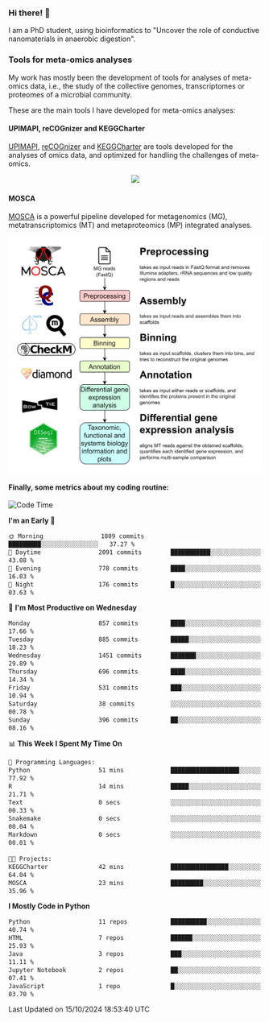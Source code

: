 ### Hi there! 👋

I am a PhD student, using bioinformatics to "Uncover the role of conductive nanomaterials in anaerobic digestion".

### Tools for meta-omics analyses

My work has mostly been the development of tools for analyses of meta-omics data, i.e., the study of the collective genomes, transcriptomes or proteomes of a microbial community.

These are the main tools I have developed for meta-omics analyses:

#### UPIMAPI, reCOGnizer and KEGGCharter

[UPIMAPI](https://github.com/iquasere/UPIMAPI), [reCOGnizer](https://github.com/iquasere/reCOGnizer) and [KEGGCharter](https://github.com/iquasere/KEGGCharter) are tools developed for the analyses of omics data, and optimized for handling the challenges of meta-omics.

<p align="center">
    <img src="assets/annotation_paper.png">
</p>

#### MOSCA

[MOSCA](https://github.com/iquasere/MOSCA) is a powerful pipeline developed for metagenomics (MG), metatranscriptomics (MT) and metaproteomics (MP) integrated analyses.

<p align="center">
    <img src="assets/mosca_workflow.png" align="center" width="700">
</p>


#### Finally, some metrics about my coding routine:

<!--START_SECTION:waka-->
![Code Time](http://img.shields.io/badge/Code%20Time-869%20hrs%2059%20mins-blue)

**I'm an Early 🐤** 

```text
🌞 Morning                1809 commits        █████████░░░░░░░░░░░░░░░░   37.27 % 
🌆 Daytime                2091 commits        ███████████░░░░░░░░░░░░░░   43.08 % 
🌃 Evening                778 commits         ████░░░░░░░░░░░░░░░░░░░░░   16.03 % 
🌙 Night                  176 commits         █░░░░░░░░░░░░░░░░░░░░░░░░   03.63 % 
```
📅 **I'm Most Productive on Wednesday** 

```text
Monday                   857 commits         ████░░░░░░░░░░░░░░░░░░░░░   17.66 % 
Tuesday                  885 commits         █████░░░░░░░░░░░░░░░░░░░░   18.23 % 
Wednesday                1451 commits        ███████░░░░░░░░░░░░░░░░░░   29.89 % 
Thursday                 696 commits         ████░░░░░░░░░░░░░░░░░░░░░   14.34 % 
Friday                   531 commits         ███░░░░░░░░░░░░░░░░░░░░░░   10.94 % 
Saturday                 38 commits          ░░░░░░░░░░░░░░░░░░░░░░░░░   00.78 % 
Sunday                   396 commits         ██░░░░░░░░░░░░░░░░░░░░░░░   08.16 % 
```


📊 **This Week I Spent My Time On** 

```text
💬 Programming Languages: 
Python                   51 mins             ███████████████████░░░░░░   77.92 % 
R                        14 mins             █████░░░░░░░░░░░░░░░░░░░░   21.71 % 
Text                     0 secs              ░░░░░░░░░░░░░░░░░░░░░░░░░   00.33 % 
Snakemake                0 secs              ░░░░░░░░░░░░░░░░░░░░░░░░░   00.04 % 
Markdown                 0 secs              ░░░░░░░░░░░░░░░░░░░░░░░░░   00.01 % 

🐱‍💻 Projects: 
KEGGCharter              42 mins             ████████████████░░░░░░░░░   64.04 % 
MOSCA                    23 mins             █████████░░░░░░░░░░░░░░░░   35.96 % 
```

**I Mostly Code in Python** 

```text
Python                   11 repos            ██████████░░░░░░░░░░░░░░░   40.74 % 
HTML                     7 repos             ██████░░░░░░░░░░░░░░░░░░░   25.93 % 
Java                     3 repos             ███░░░░░░░░░░░░░░░░░░░░░░   11.11 % 
Jupyter Notebook         2 repos             ██░░░░░░░░░░░░░░░░░░░░░░░   07.41 % 
JavaScript               1 repo              █░░░░░░░░░░░░░░░░░░░░░░░░   03.70 % 
```




 Last Updated on 15/10/2024 18:53:40 UTC
<!--END_SECTION:waka-->
